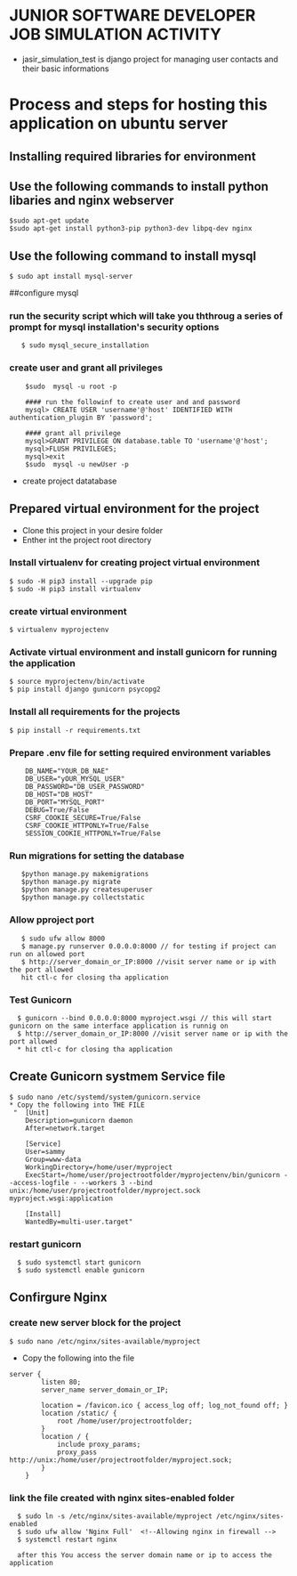 # JUNIOR SOFTWARE DEVELOPER JOB SIMULATION ACTIVITY

* jasir_simulation_test is django project for managing user contacts and their basic informations

# Process and steps for hosting this application on ubuntu server

## Installing required libraries  for environment

## Use the following commands to install python libaries and nginx webserver 

    $sudo apt-get update
    $sudo apt-get install python3-pip python3-dev libpq-dev nginx

## Use the following command to install mysql
    $ sudo apt install mysql-server
 
##configure mysql 
 
### run the security script which will take you ththroug a series of prompt for mysql installation's security options 
       $ sudo mysql_secure_installation
     
 ### create user and grant all privileges
     
        $sudo  mysql -u root -p
        
        #### run the followinf to create user and and password
        mysql> CREATE USER 'username'@'host' IDENTIFIED WITH authentication_plugin BY 'password';
        
        #### grant all privilege
        mysql>GRANT PRIVILEGE ON database.table TO 'username'@'host';
        mysql>FLUSH PRIVILEGES;
        mysql>exit
        $sudo  mysql -u newUser -p
   * create project datatabase
        

 ## Prepared virtual environment for the project
   * Clone this project in your desire folder
   * Enther int the project root directory
   
   ### Install virtualenv for creating project virtual environment 
    $ sudo -H pip3 install --upgrade pip
    $ sudo -H pip3 install virtualenv
   
   ### create virtual environment
    $ virtualenv myprojectenv
   
   ### Activate virtual environment and install gunicorn for running the application
    $ source myprojectenv/bin/activate
    $ pip install django gunicorn psycopg2
   
   ### Install all requirements for the projects 
    $ pip install -r requirements.txt  
   
   ### Prepare .env file for setting required environment variables 
        DB_NAME="YOUR_DB_NAE"
        DB_USER="yOUR_MYSQL_USER"
        DB_PASSWORD="DB_USER_PASSWORD"
        DB_HOST="DB_HOST"
        DB_PORT="MYSQL_PORT"
        DEBUG=True/False
        CSRF_COOKIE_SECURE=True/False
        CSRF_COOKIE_HTTPONLY=True/False
        SESSION_COOKIE_HTTPONLY=True/False

   ### Run migrations for setting the database 
       $python manage.py makemigrations
       $python manage.py migrate
       $python manage.py createsuperuser 
       $python manage.py collectstatic
  
   ### Allow pproject port
       $ sudo ufw allow 8000
       $ manage.py runserver 0.0.0.0:8000 // for testing if project can run on allowed port
       $ http://server_domain_or_IP:8000 //visit server name or ip with the port allowed 
       hit ctl-c for closing tha application
   
   ### Test Gunicorn
      $ gunicorn --bind 0.0.0.0:8000 myproject.wsgi // this will start gunicorn on the same interface application is runnig on 
      $ http://server_domain_or_IP:8000 //visit server name or ip with the port allowed 
      * hit ctl-c for closing tha application
  
  ## Create Gunicorn systmem Service file
    $ sudo nano /etc/systemd/system/gunicorn.service
    * Copy the following into THE FILE
     "  [Unit]
        Description=gunicorn daemon
        After=network.target

        [Service]
        User=sammy
        Group=www-data
        WorkingDirectory=/home/user/myproject
        ExecStart=/home/user/projectrootfolder/myprojectenv/bin/gunicorn --access-logfile - --workers 3 --bind unix:/home/user/projectrootfolder/myproject.sock myproject.wsgi:application

        [Install]
        WantedBy=multi-user.target"
        
### restart gunicorn
      $ sudo systemctl start gunicorn
      $ sudo systemctl enable gunicorn
      
   ## Confirgure Nginx
   
### create new server block for the project
    $ sudo nano /etc/nginx/sites-available/myproject
   
   * Copy the following into the file 
   
    server {
            listen 80;
            server_name server_domain_or_IP;

            location = /favicon.ico { access_log off; log_not_found off; }
            location /static/ {
                root /home/user/projectrootfolder;
            }
            location / {
                include proxy_params;
                proxy_pass http://unix:/home/user/projectrootfolder/myproject.sock;
            }
        } 
        
        
   ### link the file created with nginx sites-enabled folder
      $ sudo ln -s /etc/nginx/sites-available/myproject /etc/nginx/sites-enabled
      $ sudo ufw allow 'Nginx Full'  <!--Allowing nginx in firewall -->
      $ systemctl restart nginx
      
      after this You access the server domain name or ip to access the application 
      
        
        

   

  

 
    
  
  
  
  
  
   
   

  
   

   
   
   
   
   
   
 
 
        
        

        





